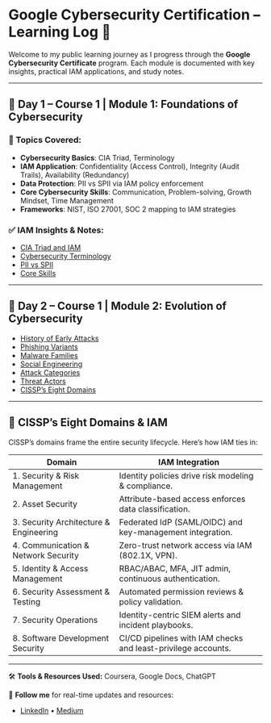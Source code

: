 # Google Cybersecurity Certification – Learning Log 🚀

Welcome to my public learning journey as I progress through the **Google Cybersecurity Certificate** program. Each module is documented with key insights, practical IAM applications, and study notes.

---

## 📅 Day 1 – Course 1 | Module 1: Foundations of Cybersecurity

### 📌 Topics Covered:
- **Cybersecurity Basics**: CIA Triad, Terminology
- **IAM Application**: Confidentiality (Access Control), Integrity (Audit Trails), Availability (Redundancy)
- **Data Protection**: PII vs SPII via IAM policy enforcement
- **Core Cybersecurity Skills**: Communication, Problem-solving, Growth Mindset, Time Management
- **Frameworks**: NIST, ISO 27001, SOC 2 mapping to IAM strategies

### ✅ IAM Insights & Notes:
- [CIA Triad and IAM](course-1-foundations-of-cybersecurity/module-1-introduction-to-cybersecurity/cia-triad-iam.md)
- [Cybersecurity Terminology](course-1-foundations-of-cybersecurity/module-1-introduction-to-cybersecurity/cybersecurity-terminology.md)
- [PII vs SPII](course-1-foundations-of-cybersecurity/module-1-introduction-to-cybersecurity/pii-vs-spii.md)
- [Core Skills](course-1-foundations-of-cybersecurity/module-1-introduction-to-cybersecurity/core-skills.md)


---

## 📅 Day 2 – Course 1 | Module 2: Evolution of Cybersecurity

- [History of Early Attacks](course-1-foundations-of-cybersecurity/module-2-evolution-of-cybersecurity/01_history-attacks.md)
- [Phishing Variants](course-1-foundations-of-cybersecurity/module-2-evolution-of-cybersecurity/02_phishing-variants.md)
- [Malware Families](course-1-evolution-of-cybersecurity/module-2-evolution-of-cybersecurity/03_malware-families.md)
- [Social Engineering](course-1-evolution-of-cybersecurity/module-2-evolution-of-cybersecurity/04_social-engineering.md)
- [Attack Categories](course-1-evolution-of-cybersecurity/module-2-evolution-of-cybersecurity/05_attack-categories.md)
- [Threat Actors](course-1-evolution-of-cybersecurity/module-2-evolution-of-cybersecurity/06_threat-actors.md)
- [CISSP’s Eight Domains](course-1-evolution-of-cybersecurity/module-2-evolution-of-cybersecurity/07_CISSP’s-eight-domains.md)

---

## 🔐 CISSP’s Eight Domains & IAM

CISSP’s domains frame the entire security lifecycle. Here’s how IAM ties in:

| Domain                                 | IAM Integration                                               |
|--------------------------------------- |---------------------------------------------------------------|
| 1. Security & Risk Management          | Identity policies drive risk modeling & compliance.           |
| 2. Asset Security                      | Attribute-based access enforces data classification.          |
| 3. Security Architecture & Engineering | Federated IdP (SAML/OIDC) and key-management integration.     |
| 4. Communication & Network Security    | Zero-trust network access via IAM (802.1X, VPN).              |
| 5. Identity & Access Management        | RBAC/ABAC, MFA, JIT admin, continuous authentication.         |
| 6. Security Assessment & Testing       | Automated permission reviews & policy validation.             |
| 7. Security Operations                 | Identity-centric SIEM alerts and incident playbooks.          |
| 8. Software Development Security       | CI/CD pipelines with IAM checks and least-privilege accounts. |

---

🛠️ **Tools & Resources Used:** Coursera, Google Docs, ChatGPT

🔗 **Follow me** for real-time updates and resources:
- [LinkedIn](https://www.linkedin.com/in/proteekbose/) • [Medium](https://proteekbose.medium.com/)
